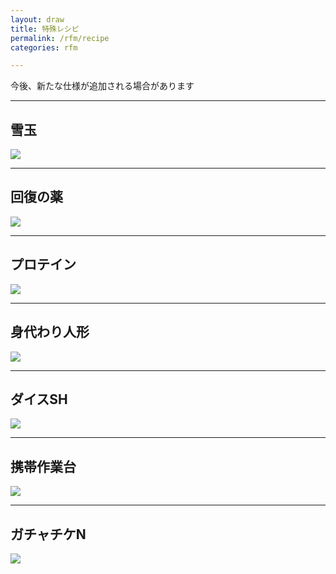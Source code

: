 ```yaml
---
layout: draw
title: 特殊レシピ
permalink: /rfm/recipe
categories: rfm

---
```

<p class="alert alert-info">今後、新たな仕様が追加される場合があります</p>


---------------------------------------
## 雪玉  

<img src="{{site.baseurl}}/public/images/rfm/recipe/snowball.png"><br>


---------------------------------------
## 回復の薬  

<img src="{{site.baseurl}}/public/images/rfm/recipe/kaifukuno.png"><br>

---------------------------------------
## プロテイン  

<img src="{{site.baseurl}}/public/images/rfm/recipe/protein.png"><br>

---------------------------------------
## 身代わり人形  

<img src="{{site.baseurl}}/public/images/rfm/recipe/migawari.png"><br>


---------------------------------------
## ダイスSH  

<img src="{{site.baseurl}}/public/images/rfm/recipe/dicesh2.png"><br>
  
  
---------------------------------------
## 携帯作業台    

<img src="{{site.baseurl}}/public/images/rfm/recipe/keitaiw2.png"><br>

---------------------------------------
## ガチャチケN    

<img src="{{site.baseurl}}/public/images/rfm/recipe/gachaN.png"><br>

